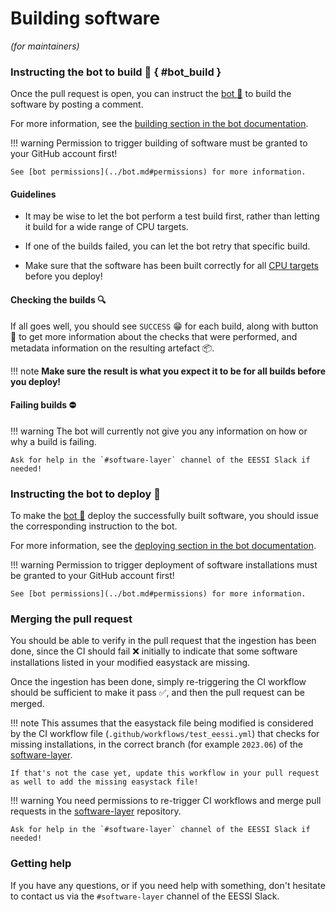 # Building software

*(for maintainers)*

### Instructing the bot to build :hammer: { #bot_build }

Once the pull request is open, you can instruct the [bot :robot:](../bot.md) to build the software by posting a comment.

For more information, see the [building section in the bot documentation](../bot.md#building).

!!! warning
    Permission to trigger building of software must be granted to your GitHub account first!

    See [bot permissions](../bot.md#permissions) for more information.

#### Guidelines

* It may be wise to let the bot perform a test build first, rather than letting it build for a wide range
  of CPU targets.

* If one of the builds failed, you can let the bot retry that specific build.

* Make sure that the software has been built correctly for all [CPU targets](../software_layer/cpu_targets.md) before you deploy!

#### Checking the builds :mag:

If all goes well, you should see `SUCCESS` :grin: for each build, along with button :arrow_down_small:
to get more information about the checks that were performed, and metadata information on the resulting
artefact :package:.

!!! note
    **Make sure the result is what you expect it to be for all builds before you deploy!**

#### Failing builds :no_entry:

!!! warning
    The bot will currently not give you any information on how or why a build is failing.

    Ask for help in the `#software-layer` channel of the EESSI Slack if needed!

### Instructing the bot to deploy :rocket:

To make the [bot :robot:](../bot.md) deploy the successfully built software, you should
issue the corresponding instruction to the bot.

For more information, see the [deploying section in the bot documentation](../bot.md#deploying).

!!! warning
    Permission to trigger deployment of software installations must be granted to your GitHub account first!

    See [bot permissions](../bot.md#permissions) for more information.

### Merging the pull request

You should be able to verify in the pull request that the ingestion has been done,
since the CI should fail :x: initially to indicate that some software installations listed in
your modified easystack are missing.

Once the ingestion has been done, simply re-triggering the CI workflow should be sufficient to make it pass
:white_check_mark:, and then the pull request can be merged.

!!! note
    This assumes that the easystack file being modified is considered by the CI workflow file
    (`.github/workflows/test_eessi.yml`) that checks for missing installations, in the correct branch (for example
    `2023.06`) of the [software-layer](https://github.com/EESSI/software-layer).

    If that's not the case yet, update this workflow in your pull request as well to add the missing easystack file!

!!! warning
    You need permissions to re-trigger CI workflows and merge pull requests
    in the [software-layer](https://github.com/EESSI/software-layer) repository.

    Ask for help in the `#software-layer` channel of the EESSI Slack if needed!

### Getting help

If you have any questions, or if you need help with something, don't hesitate to contact us via
the `#software-layer` channel of the EESSI Slack.
